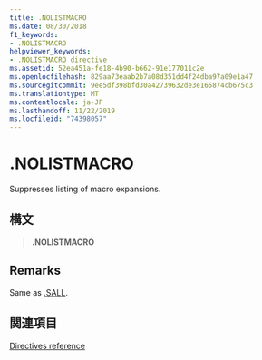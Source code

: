 ```yaml
---
title: .NOLISTMACRO
ms.date: 08/30/2018
f1_keywords:
- .NOLISTMACRO
helpviewer_keywords:
- .NOLISTMACRO directive
ms.assetid: 52ea451a-fe18-4b90-b662-91e177011c2e
ms.openlocfilehash: 829aa73eaab2b7a08d351dd4f24dba97a09e1a47
ms.sourcegitcommit: 9ee5df398bfd30a42739632de3e165874cb675c3
ms.translationtype: MT
ms.contentlocale: ja-JP
ms.lasthandoff: 11/22/2019
ms.locfileid: "74398057"
---
```

# <a name="nolistmacro"></a>.NOLISTMACRO

Suppresses listing of macro expansions.

## <a name="syntax"></a>構文

> **.NOLISTMACRO**

## <a name="remarks"></a>Remarks

Same as [.SALL](../../assembler/masm/dot-sall.md).

## <a name="see-also"></a>関連項目

[Directives reference](directives-reference.md)
